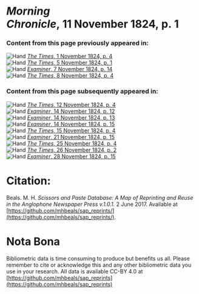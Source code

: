 # *Morning Chronicle*, 11 November 1824, p. 1  
  
### Content from this page previously appeared in:  
![Hand](http://scissorsandpaste.net/wp-content/uploads/2017/06/smallhandpointer.png) [*The Times*, 1 November 1824, p. 4](https://mhbeals.github.io/sap_html/The-Times/The-Times-1-November-1824-p-4)  
![Hand](http://scissorsandpaste.net/wp-content/uploads/2017/06/smallhandpointer.png) [*The Times*, 5 November 1824, p. 1](https://mhbeals.github.io/sap_html/The-Times/The-Times-5-November-1824-p-1)  
![Hand](http://scissorsandpaste.net/wp-content/uploads/2017/06/smallhandpointer.png) [*Examiner*, 7 November 1824, p. 14](https://mhbeals.github.io/sap_html/Examiner/Examiner-7-November-1824-p-14)  
![Hand](http://scissorsandpaste.net/wp-content/uploads/2017/06/smallhandpointer.png) [*The Times*, 8 November 1824, p. 4](https://mhbeals.github.io/sap_html/The-Times/The-Times-8-November-1824-p-4)  
  
### Content from this page subsequently appeared in:  
![Hand](http://scissorsandpaste.net/wp-content/uploads/2017/06/smallhandpointer.png) [*The Times*, 12 November 1824, p. 4](https://mhbeals.github.io/sap_html/The-Times/The-Times-12-November-1824-p-4)  
![Hand](http://scissorsandpaste.net/wp-content/uploads/2017/06/smallhandpointer.png) [*Examiner*, 14 November 1824, p. 12](https://mhbeals.github.io/sap_html/Examiner/Examiner-14-November-1824-p-12)  
![Hand](http://scissorsandpaste.net/wp-content/uploads/2017/06/smallhandpointer.png) [*Examiner*, 14 November 1824, p. 13](https://mhbeals.github.io/sap_html/Examiner/Examiner-14-November-1824-p-13)  
![Hand](http://scissorsandpaste.net/wp-content/uploads/2017/06/smallhandpointer.png) [*Examiner*, 14 November 1824, p. 15](https://mhbeals.github.io/sap_html/Examiner/Examiner-14-November-1824-p-15)  
![Hand](http://scissorsandpaste.net/wp-content/uploads/2017/06/smallhandpointer.png) [*The Times*, 15 November 1824, p. 4](https://mhbeals.github.io/sap_html/The-Times/The-Times-15-November-1824-p-4)  
![Hand](http://scissorsandpaste.net/wp-content/uploads/2017/06/smallhandpointer.png) [*Examiner*, 21 November 1824, p. 15](https://mhbeals.github.io/sap_html/Examiner/Examiner-21-November-1824-p-15)  
![Hand](http://scissorsandpaste.net/wp-content/uploads/2017/06/smallhandpointer.png) [*The Times*, 25 November 1824, p. 4](https://mhbeals.github.io/sap_html/The-Times/The-Times-25-November-1824-p-4)  
![Hand](http://scissorsandpaste.net/wp-content/uploads/2017/06/smallhandpointer.png) [*The Times*, 26 November 1824, p. 2](https://mhbeals.github.io/sap_html/The-Times/The-Times-26-November-1824-p-2)  
![Hand](http://scissorsandpaste.net/wp-content/uploads/2017/06/smallhandpointer.png) [*Examiner*, 28 November 1824, p. 15](https://mhbeals.github.io/sap_html/Examiner/Examiner-28-November-1824-p-15)  


# Citation: 

Beals. M. H. *Scissors and Paste Database: A Map of Reprinting and Reuse in the Anglophone Newspaper Press v.1.0.1.* 2 June 2017. Available at [https://github.com/mhbeals/sap_reprints/](https://github.com/mhbeals/sap_reprints/). 

# Nota Bona

Bibliometric data is time consuming to produce but benefits us all. Please remember to cite or acknowledge this and any other bibliometric data you use in your research. All data is available CC-BY 4.0 at [https://github.com/mhbeals/sap_reprints](https://github.com/mhbeals/sap_reprints)